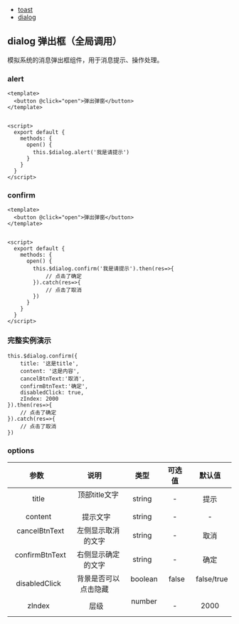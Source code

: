 - [toast](https://github.com/wclimb/wat/blob/master/docs-old/zh-CN/toast.md)
- [dialog](https://github.com/wclimb/wat/blob/master/docs-old/zh-CN/dialog.md)

## dialog 弹出框（全局调用）

模拟系统的消息弹出框组件，用于消息提示、操作处理。

### alert
```
<template>
  <button @click="open">弹出弹窗</button>
</template>


<script>
  export default {
    methods: {
      open() {
        this.$dialog.alert('我是请提示')
      }
    }
  }
</script>
```
### confirm
```
<template>
  <button @click="open">弹出弹窗</button>
</template>


<script>
  export default {
    methods: {
      open() {
        this.$dialog.confirm('我是请提示').then(res=>{
            // 点击了确定
        }).catch(res=>{
            // 点击了取消
        })
      }
    }
  }
</script>
```
### 完整实例演示
```
this.$dialog.confirm({
    title: '这是title',
    content: '这是内容',
    cancelBtnText:'取消',
    confirmBtnText:'确定',
    disabledClick: true,
    zIndex: 2000
}).then(res=>{
    // 点击了确定
}).catch(res=>{
    // 点击了取消
})
```
### options
| 参数   | 说明    |  类型  |  可选值 | 默认值|
| :----: | :----:   | :----: |:----: |:----: |
|   title    |   顶部title文字    |   string    |  -    |  提示    |
|   content    |   提示文字    |   string    |  -    |  -    |
|   cancelBtnText    |   左侧显示取消的文字    |   string    |  -    |  取消    |
|   confirmBtnText    |   右侧显示确定的文字    |   string    |  -    |  确定    |
|   disabledClick    |   背景是否可以点击隐藏    |   boolean    |  false    |  false/true    |
|   zIndex    |   层级    |   number    |  -    |  2000    |

